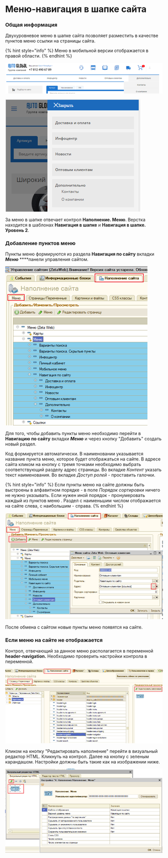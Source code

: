 # Меню-навигация в шапке сайта

### Общая информация

Двухуровневое меню в шапке сайта позволяет разместить в качестве пунктов меню ссылки на страницы сайта. 

{% hint style="info" %}
Меню в мобильной версии отображается в правой области. 
{% endhint %}

![&#x41C;&#x435;&#x43D;&#x44E; &#x442;&#x438;&#x43F;&#x43E;&#x432;&#x43E;&#x433;&#x43E; &#x441;&#x430;&#x439;&#x442;&#x430;](../../.gitbook/assets/image%20%28458%29.png)

![&#x41C;&#x435;&#x43D;&#x44E; &#x442;&#x438;&#x43F;&#x43E;&#x432;&#x43E;&#x433;&#x43E; &#x441;&#x430;&#x439;&#x442;&#x430; \(&#x43C;&#x43E;&#x431;&#x438;&#x43B;&#x44C;&#x43D;&#x430;&#x44F; &#x432;&#x435;&#x440;&#x441;&#x438;&#x44F;\)](../../.gitbook/assets/image%20%28166%29.png)

За меню в шапке отвечает контрол **Наполнение. Меню**. Верстка находится в шаблонах **Навигация в шапке** и **Навигация в шапке. Уровень 2**. 

### Добавление пунктов меню

Пункты меню формируются из раздела **Навигация по сайту** вкладки _**Меню**_ ****панели управления сайтом. 

![](../../.gitbook/assets/image%20%2882%29.png)

Для того, чтобы добавить пункты меню необходимо перейти в **Навигацию по сайту** вкладки _**Меню**_ и через кнопку "Добавить" создать новый раздел. 

Код формируется автоматически. В наименовании указывается название пункта меню, которое будет отображаться на сайте. В адресе сайта кликом на кнопку с тремя точками необходимо выбрать соответствующий разделу адрес страницы. Во вкладке _Контент_ указать текст наименования. Во вкладке _Доступ ролей_ - проставить галочки. 

{% hint style="info" %}
Если пункты меню на сайте должны быть выстроены в алфавитном порядке - в поле _Порядок сортировки_ ничего не нужно указывать. Если нужен иной порядок - пронумеровать каждый из пунктов меню . Раздел с наименьшим числом отображается на сайте слева, с наибольшим - справа.
{% endhint %}

![](../../.gitbook/assets/image%20%28510%29.png)

После обмена с сайтом новые пункты меню появятся на сайте. 

### Если меню на сайте не отображается

Контрол, отвечающий за данное меню располагается в переменной **header-navigation.** Необходимо проверить настройки контрола в переменной. 

![](../../.gitbook/assets/image%20%28346%29.png)

Кликом на кнопку "Редактировать наполнение" перейти в визуальный редактор HTML. Кликнуть на контрол. Далее на кнопку с зеленым карандашом. Настройки должны быть такие как на изображении ниже.

![](../../.gitbook/assets/image%20%28157%29.png)

